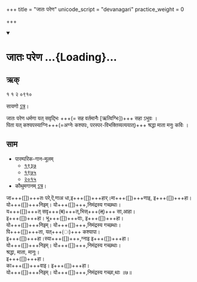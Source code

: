 +++
title = "जातः परेण"
unicode_script = "devanagari"
practice_weight = 0

+++
<div class="js_include" includetitle="true" newlevelforh1="1" unfilled url="/vedAH_sAma/paravastu-saama/devaH/agniH/jAtaH_pareNa/">
<details open><summary><h1>जातः परेण ...{Loading}...</h1></summary>

## ऋक्
१ १ २ ०९१०  

सायणो [ऽत्र](https://archive.org/details/SamaVedaSanhitaWithSayanabhashyaVolume1SatyavrataSamasrami1874bis_201804/page/n285)।

जातः परेण धर्मणा यत् सवृद्भिः +++(= सह वर्तमानैः [ऋत्विग्भिः])+++ सहा ऽभुवः  ।  
पिता यत् कश्यपस्याग्निः+++(=अग्नेः कश्यपः, परस्पर-विभक्तिव्यत्ययात्)+++ श्रद्धा माता मनुः कविः  । 

## साम
- पारम्परिक-गान-मूलम् 
  - [१९३७](https://archive.org/stream/sAmaveda-jaiminIya-paravastu-paramparA-docs/sAmaveda-paravastu-1937#page/n55/mode/1up)
  - [१९७५](https://archive.org/stream/sAmaveda-jaiminIya-paravastu-paramparA-docs/sAmaveda-paravastu-1975#page/n51/mode/2up)
  - [२०१५](https://archive.org/stream/sAmaveda-jaiminIya-paravastu-paramparA-docs/proxaNa-sAmAni#page/n3/mode/2up)
- कौथुमगानम् [ऽत्र](https://archive.org/details/SamaVedaSanhitaWithSayanabhashyaVolume1SatyavrataSamasrami1874bis_201804/page/n285)।


<div caption="रामानुजार्यः 1974 " class="audioEmbed" src="https://archive
.org/download/jaiminIya-sAma-gAna-paravastu-tradition-rAmAnuja/jAtaH-pareNa.mp3"></div>
<div caption="गोपालार्यः 2015  " class="audioEmbed" src="https://archive
.org/download/jaiminIya-sAma-gAna-paravastu-tradition-gopAla-2015/jAtaH-pareNa.mp3"></div>

जा+++([])+++तः परे,ऎ,णाअ धा,इ+++([])+++हार्।मा+++([])+++णाइ, इ+++([])+++हा।  
यो+++([])+++निइम्। यो+++([])+++,निमंद्रस्य गच्छथाः।  
य+++([])+++त् सवृ+++(~~व~~)+++त्,भिस्+++(~~त्~~)+++ सा,आहा।  
इ+++([])+++हा। भू+++([])+++वाः, इ+++([])+++हा।  
यो+++([])+++निइम्। यो+++([])+++,निमंद्रस्य गच्छथाः।  
पि+++([])+++ता, यत्+++(~~ः~~)+++ कश्यापा।  
इ+++([])+++हा।स्या+++([])+++,ग्नाइ इ+++([])+++हा।  
यो+++([])+++निइम्। यो+++([])+++,निमंद्रस्य गच्छथाः।  
श्रद्धा, माता, मानूः।  
इ+++([])+++हा।  
का+++([])+++वाइ। इ+++([])+++हा।  
यो+++([])+++निइम्। यो+++([])+++,निमंद्रस्य गच्छा,थाः ॥७॥
</details>
</div>